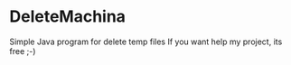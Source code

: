 # DeleteMachina
Simple Java program for delete temp files
If you want help my project, its free ;-)
